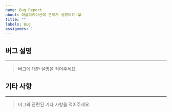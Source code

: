 ```yaml
---
name: Bug Report
about: 애플리케이션에 문제가 생겼어요!😭
title: ""
labels: Bug
assignees: ''
---
```


## 버그 설명
---
> 버그에 대한 설명을 적어주세요.

## 기타 사항
---
> 버그와 관련된 기타 사항을 적어주세요.